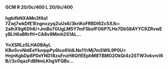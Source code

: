#### GCM R 20/0c/400 L 20/0c/400
**hgbifbNXAMn3f4a1**<br/>**7Zwj7wkDfE1EngnxzyqZuUs6/3kriKoFRBDl6Zc5X/k=**<br/>**2alhX9gKDh6/+JmBo7GUgLM5Y7mF5bsfFG6P7LHe7Db58AYYC9ZRvwEyBLH6aBRrfH+CA8v9Mmh2S1AL...**<br/><br/>
**YnXSRLzSLHA0BAyL**<br/>**KBoSvvNidEeYkmppPy6lco6VdLNo1YrMj7mSWlL9P0U=**<br/>**HnjnKgbDp8PDeYND18zuFnzH8QfIEEphM8TBMO2OkQi4z2STW3vkvrcl6B//3c0qazFdBNmLKhgVFQBv...**